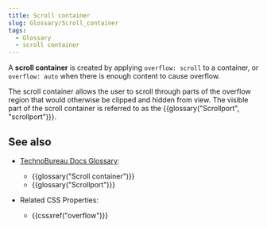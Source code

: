 ```yaml
---
title: Scroll container
slug: Glossary/Scroll_container
tags:
  - Glossary
  - scroll container
---
```

A **scroll container** is created by applying `overflow: scroll` to a container, or `overflow: auto` when there is enough content to cause overflow.

The scroll container allows the user to scroll through parts of the overflow region that would otherwise be clipped and hidden from view. The visible part of the scroll container is referred to as the {{glossary("Scrollport", "scrollport")}}.

## See also

- [TechnoBureau Docs Glossary](/en-US/docs/Glossary):

  - {{glossary("Scroll container")}}
  - {{glossary("Scrollport")}}

- Related CSS Properties:

  - {{cssxref("overflow")}}
